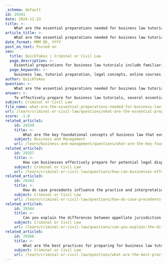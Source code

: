 ```yaml
---
_schema: default
id: 29341
date: 2024-11-23
title: >-
    What are the essential preparations needed for business law tutorials?
article_title: >-
    What are the essential preparations needed for business law tutorials?
date_format: MMM DD, YYYY
post_on_text: Posted on
seo:
  title: QuickTakes | Criminal or Civil Law
  page_description: >-
    Essential preparations for business law tutorials include familiarizing oneself with core concepts, engaging in relevant courses, understanding economic principles, developing study techniques, staying updated on current issues, practicing writing on business law topics, and maintaining well-being.
  page_keywords: >-
    business law, tutorial preparation, legal concepts, online courses, economic principles, study techniques, current events, writing skills, self-care, contracts, property law, legal environment
author: QuickTakes
question: >-
    What are the essential preparations needed for business law tutorials?
answer: >-
    To effectively prepare for business law tutorials, several essential steps can be taken to ensure a comprehensive understanding of the subject matter. Here are the key preparations:\n\n1. **Familiarize Yourself with Core Concepts**: Begin by reviewing foundational texts such as "Business Law I Essentials," which covers the scope and sequence of business law courses. This will help establish a strong base in essential areas such as contracts, property law, and the legal environment of business.\n\n2. **Engage with Relevant Courses**: Consider enrolling in online courses from reputable institutions, such as the University of Illinois or Northwestern University, which offer insights into various aspects of business law, including company formation, labor regulations, and taxation.\n\n3. **Study Economic Principles**: A basic understanding of economics is beneficial, especially for those interested in corporate law or regulatory affairs. Courses in microeconomics and macroeconomics can provide valuable insights into market dynamics and the economic context of legal issues.\n\n4. **Develop Effective Study Techniques**: Implement study strategies such as creating outlines, using mnemonic devices, and practicing active recall. Forming study groups can also enhance understanding through discussion and collaboration.\n\n5. **Stay Updated on Current Issues**: Business law is a dynamic field influenced by social media and emerging legal challenges. Keeping abreast of current events and trends in business law will enrich your understanding and prepare you for discussions in tutorials.\n\n6. **Practice Writing on Business Law Topics**: Engaging in writing about business law issues can deepen your understanding and serve as a valuable writing sample for future opportunities in the field.\n\n7. **Take Care of Your Well-being**: Law studies can be demanding, so it’s important to maintain a balanced lifestyle. Ensure you allocate time for self-care to sustain your focus and productivity.\n\nBy following these preparations, you will be well-equipped to engage meaningfully in business law tutorials and develop a robust understanding of the subject.
subject: Criminal or Civil Law
file_name: what-are-the-essential-preparations-needed-for-business-law-tutorials.md
url: /learn/criminal-or-civil-law/questions/what-are-the-essential-preparations-needed-for-business-law-tutorials
score: -1.0
related_article1:
    id: 29339
    title: >-
        What are the key foundational concepts of business law that every student should understand?
    subject: Business and Management
    url: /learn/business-and-management/questions/what-are-the-key-foundational-concepts-of-business-law-that-every-student-should-understand
related_article2:
    id: 29357
    title: >-
        How can businesses effectively prepare for potential legal disputes?
    subject: Criminal or Civil Law
    url: /learn/criminal-or-civil-law/questions/how-can-businesses-effectively-prepare-for-potential-legal-disputes
related_article3:
    id: 29342
    title: >-
        How do case precedents influence the practice and interpretation of law?
    subject: Criminal or Civil Law
    url: /learn/criminal-or-civil-law/questions/how-do-case-precedents-influence-the-practice-and-interpretation-of-law
related_article4:
    id: 29344
    title: >-
        Can you explain the differences between appellate jurisdiction and original jurisdiction?
    subject: Criminal or Civil Law
    url: /learn/criminal-or-civil-law/questions/can-you-explain-the-differences-between-appellate-jurisdiction-and-original-jurisdiction
related_article5:
    id: 29366
    title: >-
        What are the best practices for preparing for business law tutorials?
    subject: Criminal or Civil Law
    url: /learn/criminal-or-civil-law/questions/what-are-the-best-practices-for-preparing-for-business-law-tutorials
---
```


&nbsp;